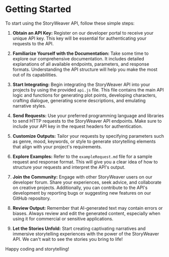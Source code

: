 # Getting Started

To start using the StoryWeaver API, follow these simple steps:

1. **Obtain an API Key:** Register on our developer portal to receive your unique API key. This key will be essential for authenticating your requests to the API.

2. **Familiarize Yourself with the Documentation:** Take some time to explore our comprehensive documentation. It includes detailed explanations of all available endpoints, parameters, and response formats. Understanding the API structure will help you make the most out of its capabilities.

3. **Start Integrating:** Begin integrating the StoryWeaver API into your projects by using the provided `api.js` file. This file contains the main API logic and functions for generating plot points, developing characters, crafting dialogue, generating scene descriptions, and emulating narrative styles.

4. **Send Requests:** Use your preferred programming language and libraries to send HTTP requests to the StoryWeaver API endpoints. Make sure to include your API key in the request headers for authentication.

5. **Customize Outputs:** Tailor your requests by specifying parameters such as genre, mood, keywords, or style to generate storytelling elements that align with your project's requirements.

6. **Explore Examples:** Refer to the `exampleRequest.md` file for a sample request and response format. This will give you a clear idea of how to structure your requests and interpret the API's output.

7. **Join the Community:** Engage with other StoryWeaver users on our developer forum. Share your experiences, seek advice, and collaborate on creative projects. Additionally, you can contribute to the API's development by reporting bugs or suggesting new features on our GitHub repository.

8. **Review Output:** Remember that AI-generated text may contain errors or biases. Always review and edit the generated content, especially when using it for commercial or sensitive applications.

9. **Let the Stories Unfold:** Start creating captivating narratives and immersive storytelling experiences with the power of the StoryWeaver API. We can't wait to see the stories you bring to life!

Happy coding and storytelling!
